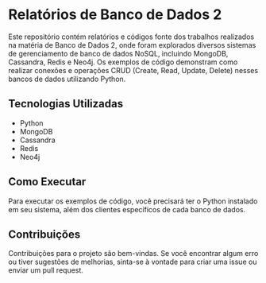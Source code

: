 # Relatórios de Banco de Dados 2

Este repositório contém relatórios e códigos fonte dos trabalhos realizados na matéria de Banco de Dados 2, onde foram explorados diversos sistemas de gerenciamento de banco de dados NoSQL, incluindo MongoDB, Cassandra, Redis e Neo4j. Os exemplos de código demonstram como realizar conexões e operações CRUD (Create, Read, Update, Delete) nesses bancos de dados utilizando Python.

## Tecnologias Utilizadas

- Python
- MongoDB
- Cassandra
- Redis
- Neo4j

## Como Executar

Para executar os exemplos de código, você precisará ter o Python instalado em seu sistema, além dos clientes específicos de cada banco de dados.

## Contribuições

Contribuições para o projeto são bem-vindas. Se você encontrar algum erro ou tiver sugestões de melhorias, sinta-se à vontade para criar uma issue ou enviar um pull request.
